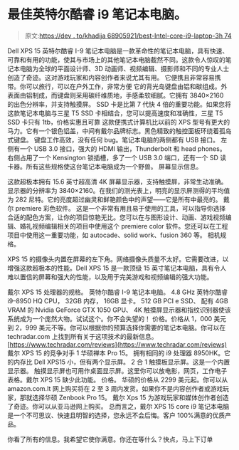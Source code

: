 # 最佳英特尔酷睿 i9 笔记本电脑。

> 原文:[https://dev . to/khadija 68905921/best-Intel-core-i9-laptop-3h 74](https://dev.to/khadija68905921/best-intel-core-i9-laptop-3h74)

Dell XPS 15 英特尔酷睿 I-9 笔记本电脑是一款革命性的笔记本电脑，具有快速、可靠和有用的功能，使其与市场上的其他笔记本电脑截然不同。这款令人惊叹的笔记本电脑为全球的平面设计师、3D 动画师、视频编辑、摄影师和不同的专业人士创造了奇迹。这对游戏玩家和内容创作者来说尤其有用。
它便携且非常容易携带。你可以旅行，可以在户外工作，非常方便
它的背光岛键盘由铝和碳组成。外表面由铝制成，而键盘则采用碳纤维质地，手感柔软细腻。它拥有 3840×2160 的出色分辨率，并支持触摸屏。
SSD 卡是比第 7 代快 4 倍的重要功能。如果您将这款笔记本电脑与三星 T5 SSD 卡相结合，您可以提高速度和准确性，三星 T5 SSD 卡只有 1tb，价格实惠且可靠
这款便携式计算机比以前的 XPS 型号有更大的马力。它有一个银色铝盖，中间有戴尔品牌标志。黑色精致的触控面板环绕着孤岛式键盘。
键盘工作高效，没有任何 bug。笔记本电脑的两侧都有 USB 接口。
左侧有一个 USB 3.0 接口，强大的 HDMI 输出，Thunderbolt 和 head phones。
右侧占用了一个 Kensington 锁插槽，多了一个 USB 3.0 端口，还有一个 SD 读卡器。所有这些规格使这台笔记本电脑成为一个野兽。
屏幕显示信息。

这款超极本拥有 15.6 英寸超高清 4K 屏幕显示器，支持触摸屏，非常生动准确。显示器的分辨率为 3840×2160。在我们的测光表上，明亮的显示屏测得的平均值为 282 尼特。它的亮度超过幽灵和鲜艳颜色中的声望——它是所有中最亮的。
戴尔 premiere 彩色软件。
这是一个非常有用且易于使用的工具，可以指导你选择合适的配色方案，让你的项目惊艳无比。您可以在与图形设计、动画、游戏视频编辑、婚礼视频编辑相关的项目中使用这个 premiere color 软件。您还可以在工程项目中使用这一重要功能，如 autocade、solid work、fusion 360 等。
相机规格。

XPS 15 的摄像头内置在屏幕的左下角。网络摄像头质量不太好。它需要改进，以增强这款超极本的性能。Dell XPS 15 是一款顶级 15 英寸笔记本电脑，具有令人难以置信的屏幕和强大的性能，以及用于完美游戏和视频编辑的强大功能。

戴尔 XPS 15
处理器的规格。
英特尔酷睿 I-9 笔记本电脑。
4.8 GHz 英特尔酷睿 i9–8950 HQ CPU，
32GB 内存，
16GB 显卡。
512 GB PCI e SSD、
配有 4GB VRAM 的 Nvidia GeForce GTX 1050 GPU、
4K 触摸屏显示器和指纹识别器使该系统成为一个庞然大物。试试这个。你不会失望的！
价格。价格从 1，000 美元到 2，999 美元不等。你可以根据你的预算选择你需要的笔记本电脑。你可以在 techradar.com 上找到所有关于这项技术的最新信息。
[https://www.techradar.com/reviews](https://www.techradar.com/reviews)
戴尔 XPS 15 的竞争对手
1 华硕禅本 Pro 15。
拥有相同的 i9 处理器 8950HK。它的内存比 Dell XPS15 小，但有两个显示屏。
2 合 1 触摸板显示屏。这是一个内置显示器。
触摸显示屏也可用作桌面显示屏。这里你可以放电影，网页，工作电子表格。戴尔 XPS 15 缺少此功能。
价格。
华硕的价格从 2299 美元起。你可以从 amazon.com.It 网上购买将在 2 至 3 周内发货。如果你不是内容创作者或游戏玩家，那就选择华硕 Zenbook Pro 15。
戴尔 Xps 15 为游戏玩家和媒体创作者创造了奇迹。你可以从亚马逊网上购买。
总而言之，戴尔 XPS 15 core i9 笔记本电脑是一个不可思议、快速且明智的选择，您永远不会后悔。客户 100%满意的优质产品。

你看了所有的信息。我希望它使你满意。你还在等什么？快点，马上下订单